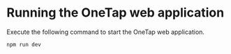 # Running the OneTap web application

Execute the following command to start the OneTap web application. 
```
npm run dev
```


